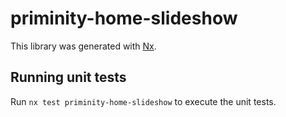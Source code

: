 # priminity-home-slideshow

This library was generated with [Nx](https://nx.dev).

## Running unit tests

Run `nx test priminity-home-slideshow` to execute the unit tests.

